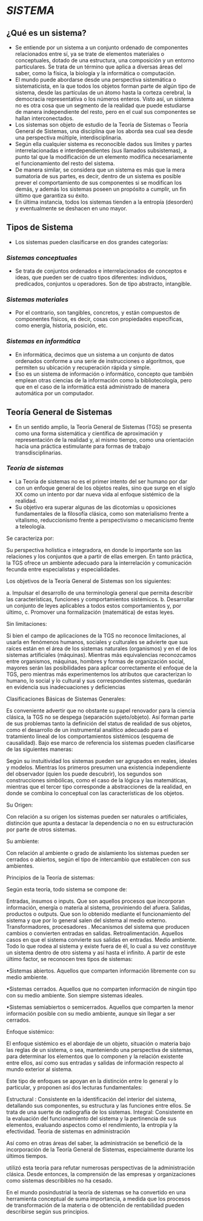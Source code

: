 # ***SISTEMA***
## **¿Qué es un sistema?**
- Se entiende por un sistema a un conjunto ordenado de componentes relacionados entre sí, ya se trate de elementos materiales o conceptuales, dotado de una estructura, una composición y un entorno particulares. Se trata de un término que aplica a diversas áreas del saber, como la física, la biología y la informática o computación.
- El mundo puede abordarse desde una perspectiva sistemática o sistematicista, en la que todos los objetos forman parte de algún tipo de sistema, desde las partículas de un átomo hasta la corteza cerebral, la democracia representativa o los números enteros. Visto así, un sistema no es otra cosa que un segmento de la realidad que puede estudiarse de manera independiente del resto, pero en el cual sus componentes se hallan interconectados.
- Los sistemas son objeto de estudio de la Teoría de Sistemas o Teoría General de Sistemas, una disciplina que los aborda sea cual sea desde una perspectiva múltiple, interdisciplinaria.
- Según ella cualquier sistema es reconocible dados sus límites y partes interrelacionadas e interdependientes (sus llamados subsistemas), a punto tal que la modificación de un elemento modifica necesariamente el funcionamiento del resto del sistema.
- De manera similar, se considera que un sistema es más que la mera sumatoria de sus partes, es decir, dentro de un sistema es posible prever el comportamiento de sus componentes si se modifican los demás, y además los sistemas poseen un propósito a cumplir, un fin último que garantiza su éxito.
- En última instancia, todos los sistemas tienden a la entropía (desorden) y eventualmente se deshacen en uno mayor.

## **Tipos de Sistema**
- Los sistemas pueden clasificarse en dos grandes categorías:
### *Sistemas conceptuales*
  - Se trata de conjuntos ordenados e interrelacionados de conceptos e ideas, que pueden ser de cuatro tipos diferentes: individuos, predicados, conjuntos u operadores. Son de tipo abstracto, intangible.

### *Sistemas materiales*
- Por el contrario, son tangibles, concretos, y están compuestos de componentes físicos, es decir, cosas con propiedades específicas, como energía, historia, posición, etc.

### *Sistemas en informática*
- En informática, decimos que un sistema a un conjunto de datos ordenados conforme a una serie de instrucciones o algoritmos, que permiten su ubicación y recuperación rápida y simple.
- Eso es un sistema de información o informático, concepto que también emplean otras ciencias de la información como la bibliotecología, pero que en el caso de la informática está administrado de manera automática por un computador.

## **Teoría General de Sistemas**
- En un sentido amplio, la Teoría General de Sistemas (TGS) se presenta como una forma sistemática y científica de aproximación y representación de la realidad y, al mismo tiempo, como una orientación hacia una práctica estimulante para formas de trabajo transdisciplinarias.

### *Teoría de sistemas*
- La Teoría de sistemas no es el primer intento del ser humano por dar con un enfoque general de los objetos reales, sino que surge en el siglo XX como un intento por dar nueva vida al enfoque sistémico de la realidad.
- Su objetivo era superar algunas de las dicotomías u oposiciones fundamentales de la filosofía  clásica, como son materialismo frente a vitalismo, reduccionismo frente a perspectivismo o mecanicismo frente a teleología.



Se caracteriza por:

Su perspectiva holística e integradora, en donde lo importante son las relaciones y los conjuntos que a partir de ellas emergen. En tanto práctica, la TGS ofrece un ambiente adecuado para la interrelación y comunicación fecunda entre especialistas y especialidades.

Los objetivos de la Teoría General de Sistemas son los siguientes:

a. Impulsar el desarrollo de una terminología general que permita describir las características, funciones y comportamientos sistémicos.
b. Desarrollar un conjunto de leyes aplicables a todos estos comportamientos y, por último,
c. Promover una formalización (matemática) de estas leyes.


Sin limitaciones:

Si bien el campo de aplicaciones de la TGS no reconoce limitaciones, al usarla en fenómenos humanos, sociales y culturales se advierte que sus raíces están en el área de los sistemas naturales (organismos) y en el de los sistemas artificiales (máquinas). Mientras más equivalencias reconozcamos entre organismos, máquinas, hombres y formas de organización social, mayores serán las posibilidades para aplicar correctamente el enfoque de la TGS, pero mientras más experimentemos los atributos que caracterizan lo humano, lo social y lo cultural y sus correspondientes sistemas, quedarán en evidencia sus inadecuaciones y deficiencias

Clasificaciones Básicas de Sistemas Generales:

Es conveniente advertir que no obstante su papel renovador para la ciencia clásica, la TGS no se despega (separación sujeto/objeto). Así forman parte de sus problemas tanto la definición del status de realidad de sus objetos, como el desarrollo de un instrumental analítico adecuado para el tratamiento lineal de los comportamientos sistémicos (esquema de causalidad). Bajo ese marco de referencia los sistemas pueden clasificarse de las siguientes maneras: 

Según su instuitividad los sistemas pueden ser agrupados en reales, ideales y modelos. Mientras los primeros presumen una existencia independiente del observador (quien los puede descubrir), los segundos son construcciones simbólicas, como el caso de la lógica y las matemáticas, mientras que el tercer tipo corresponde a abstracciones de la realidad, en donde se combina lo conceptual con las características de los objetos.

 Su Origen:

Con relación a su origen los sistemas pueden ser naturales o artificiales, distinción que apunta a destacar la dependencia o no en su estructuración por parte de otros sistemas.

Su ambiente:

Con relación al ambiente o grado de aislamiento los sistemas pueden ser cerrados o abiertos, según el tipo de intercambio que establecen con sus ambientes.

Principios de la Teoría de sistemas:

Según esta teoría, todo sistema se compone de:

Entradas, insumos o inputs. Que son aquellos procesos que incorporan información, energía o materia al sistema, proviniendo del afuera.
Salidas, productos o outputs. Que son lo obtenido mediante el funcionamiento del sistema y que por lo general salen del sistema al medio externo.
Transformadores, procesadores . Mecanismos del sistema que producen cambios o convierten entradas en salidas.
Retroalimentación. Aquellos casos en que el sistema convierte sus salidas en entradas.
Medio ambiente. Todo lo que rodea al sistema y existe fuera de él, lo cual a su vez constituye un sistema dentro de otro sistema y así hasta el infinito.
A partir de este último factor, se reconocen tres tipos de sistemas:


•Sistemas abiertos. Aquellos que comparten información libremente con su medio ambiente.

•Sistemas cerrados. Aquellos que no comparten información de ningún tipo con su medio ambiente. Son siempre sistemas ideales.

•Sistemas semiabiertos o semicerrados. Aquellos que comparten la menor información posible con su medio ambiente, aunque sin llegar a ser cerrados.

Enfoque sistémico:

El enfoque sistémico es el abordaje de un objeto, situación o materia bajo las reglas de un sistema, o sea, manteniendo una perspectiva de sistemas, para determinar los elementos que lo componen y la relación existente entre ellos, así como sus entradas y salidas de información respecto al mundo exterior al sistema.


Este tipo de enfoques se apoyan en la distinción entre lo general y lo particular, y proponen así dos lecturas fundamentales:

Estructural : Consistente en la identificación del interior del sistema, detallando sus componentes, su estructura y las funciones entre ellos. Se trata de una suerte de radiografía de los sistemas.
Integral: Consistente en la evaluación del funcionamiento del sistema y la pertinencia de sus elementos, evaluando aspectos como el rendimiento, la entropía y la efectividad.
Teoría de sistemas en administración

Así como en otras áreas del saber, la administración se benefició de la incorporación de la Teoría General de Sistemas, especialmente durante los últimos tiempos.

utilizó esta teoría para refutar numerosas perspectivas de la administración clásica. Desde entonces, la comprensión de las empresas y organizaciones como sistemas describibles no ha cesado.

En el mundo posindustrial la teoría de sistemas se ha convertido en una herramienta conceptual de suma importancia, a medida que los procesos de transformación de la materia o de obtención de rentabilidad pueden describirse según sus principios.
